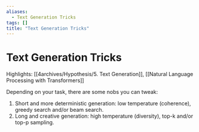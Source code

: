 ```yaml
---
aliases:
  - Text Generation Tricks
tags: []
title: "Text Generation Tricks"
---
```


# Text Generation Tricks

Highlights: [[4archives/Hypothesis/5. Text Generation]], [[Natural Language Processing with Transformers]]

Depending on your task, there are some nobs you can tweak:

1. Short and more deterministic generation: low temperature (coherence), greedy search and/or beam search.
2. Long and creative generation: high temperature (diversity), top-k and/or top-p sampling.